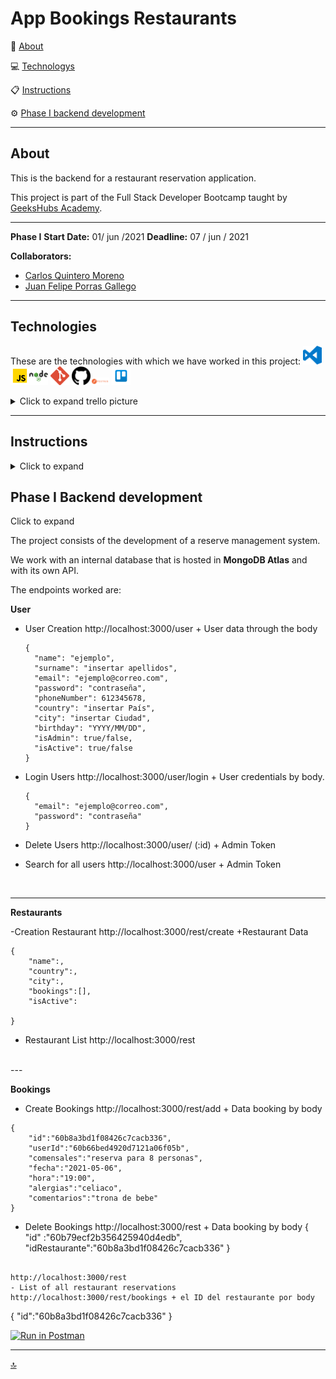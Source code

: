 <a name="top"></a>

<h1>App Bookings Restaurants</h1>



🧐 [About](#id1)   

💻 [Technologys](#id2)

:clipboard: [Instructions](#id3)

⚙️ [Phase I backend development](#id4)




---

<a name="id1"></a>
## **About**

This is the backend for a restaurant reservation application.

This project is part of the Full Stack Developer Bootcamp taught by [GeeksHubs Academy](https://bootcamp.geekshubsacademy.com/).

---
**Phase I**
**Start Date:** 01/ jun /2021
**Deadline:** 07 / jun / 2021

**Collaborators:**
* [Carlos Quintero Moreno](https://github.com/CarlosRQuinteroM)
* [Juan Felipe Porras Gallego](https://github.com/juanfegallego)

---

<a name="id2"></a>

## **Technologies**

These are the technologies with which we have worked in this project:
<img src="img/logovisual.png" alt="Visual" width="30"/> <img src="img/javascript2.png" alt="JavaScript" width="30"/><img src="img/nodejs.png" alt="HTML5" width="30"/>  <img src="img/git.png" alt="Git" width="30"/> <img src="img/github2.png" alt="GitHub" width="30"/><img src="img/postman.png" alt="GitHub" width="30"/>   <img src="img/trelloLogo.png" alt="trello" width="30"/>  <details><summary>Click to expand trello picture</summary><img src="img/trello.png" alt="trello" width="1000"></details>



<a name="id3"></a>
***
## **Instructions**
<details>

<summary>Click to expand</summary>

<br>

- [Download](https://nodejs.org/es/) e Download <b>Node.</b>
```
    $ npm install node
```
- Download <b>Nodemon.</b>
```
    $ npm install nodemon
```
- Download <b>Express.</b>
```
    $ npm install express
```
- Download <b>mongoose.</b>
```
    $ npm install mongoose
```
- Download <b>bcrypt.</b>
```
    $ npm install bcrypt
```
- Download <b>jsonwebtoken.</b>
```
    $ npm install jsonwebtoken
```
- Download <b>Cors.</b>
```
    $ npm install cors
```
- Download <b>Validator.</b>
```
    $ npm install validator
```


</details>

<a name="id4"></a>
## Phase I Backend development
<!-- <details> -->
<summary>Click to expand</summary>

The project consists of the development of a reserve management system.

We work with an internal database that is hosted in <b>MongoDB Atlas</b> and with its own API.

The endpoints worked are:

<b>User</b>

- User Creation
  http://localhost:3000/user + User data through the body
  ````
  {
    "name": "ejemplo",
    "surname": "insertar apellidos",
    "email": "ejemplo@correo.com",
    "password": "contraseña",
    "phoneNumber": 612345678,
    "country": "insertar País",
    "city": "insertar Ciudad",
    "birthday": "YYYY/MM/DD",
    "isAdmin": true/false,
    "isActive": true/false
  }
  ````
- Login Users
  http://localhost:3000/user/login + User credentials by body.
  ````
  {
    "email": "ejemplo@correo.com",
    "password": "contraseña"
  }
  ````
- Delete Users
http://localhost:3000/user/ (:id<UserId>) + Admin Token

- Search for all users
http://localhost:3000/user + Admin Token

<br>

---

<b>Restaurants</b>

-Creation Restaurant
http://localhost:3000/rest/create +Restaurant Data
````
{
    "name":,
    "country":,
    "city":,
    "bookings":[],
    "isActive": 

}
````
- Restaurant List
http://localhost:3000/rest
<br>
---


<b>Bookings</b>

- Create Bookings
http://localhost:3000/rest/add +  Data booking by body
````
{
    "id":"60b8a3bd1f08426c7cacb336",
    "userId":"60b66bed4920d7121a06f05b",
    "comensales":"reserva para 8 personas",
    "fecha":"2021-05-06",
    "hora":"19:00",
    "alergias":"celiaco",
    "comentarios":"trona de bebe"
}
````

- Delete Bookings 
http://localhost:3000/rest +  Data booking by body
{
    "id" :"60b79ecf2b356425940d4edb",
    "idRestaurante":"60b8a3bd1f08426c7cacb336"
}
```

http://localhost:3000/rest
- List of all restaurant reservations
http://localhost:3000/rest/bookings + el ID del restaurante por body

```
{
    "id":"60b8a3bd1f08426c7cacb336"
}
</details>

[![Run in Postman](https://run.pstmn.io/button.svg)](https://app.getpostman.com/run-collection/532d6afed35da38b6876?action=collection%2Fimport)
<a name="id5"></a>

<a name="id6"></a>


***
[:top:](#top)